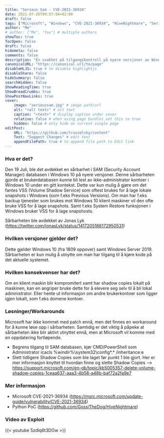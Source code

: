 ```yaml
---
title: "Serious Sam - CVE-2021-36934"
date: 2021-07-26T09:57:04+02:00
draft: false
tags: ["Microsoft", "Windows", "CVE-2021-36934", "HiveNightmare", "Serious Sam"]
author: "Me"
# author: ["Me", "You"] # multiple authors
showToc: true
TocOpen: false
draft: false
hidemeta: false
comments: false
description: "En svakhet på tilgangskontroll på nyere versjoner av Windows 10 til Kritiske System Filer"
canonicalURL: "https://canonical.url/to/page"
disableHLJS: true # to disable highlightjs
disableShare: false
hideSummary: false
searchHidden: false
ShowReadingTime: true
ShowBreadCrumbs: true
ShowPostNavLinks: true
cover:
    image: "serioussam.jpg" # image path/url
    alt: "<alt text>" # alt text
    caption: "<text>" # display caption under cover
    relative: false # when using page bundles set this to true
    hidden: false # only hide on current single page
editPost:
    URL: "https://github.com/trusselsky/content"
    Text: "Suggest Changes" # edit text
    appendFilePath: true # to append file path to Edit link
---
```


### Hva er det? ###
Den 19 Juli, ble det avdekket en sårbarhet i SAM (Security Account Manager) databasen i Windows 10 på nyere versjoner. Denne sårbarheten gjorde at brukerdatabasen kunne bli lest av ikke-administrator kontoer i Windows 10 under en gitt kontekst. Dette var kun mulig å gjøre om det fantes VSS (Volume Shadow Service) som oftest brukes for å lage lokale snapshots i Windows (som f.eks Previous Versions). Om man har f.eks backup tjenester som brukes mot Windows 10 klient maskiner vil den ofte bruke VSS for å lage snapshots. Samt f.eks System Restore funksjonen i Windows bruker VSS for å lage snapshosts. 

Sårbarheten ble avdekket av Jonas Lyk (https://twitter.com/jonasLyk/status/1417205166172950531)

### Hvilken versjoner gjelder det? ###
Dette gjelder Windows 10 (fra 1809 oppover) samt Windows Server 2019. Sårbarheten er kun mulig å utnytte om man har tilgang til å kjøre kode på det aktuelle systemet. 
### Hvilken konsekvenser har det? ###
Om en klient maskin blir kompromitert samt har shadow copies lokalt på maskinen, kan en angriper bruke dette for å elevere seg selv til å bli lokal administrator. Eller hente ut informasjon om andre brukerkontoer som ligger igjen lokalt, som f.eks domene kontoer. 
### Løsninger/Workarounds ###
Microsoft har ikke kommet med patch ennå, men det finnes en workaround for å kunne løse opp i sårbarheten. Samtidig er det viktig å påpeke at sårbarheten ikke blir aktivt utnyttet ennå, men at Microsoft vil komme med en oppdatering fortløpende. 
* Begrens tilgang til SAM databasen, kjør CMD/PowerShell som Administrator icacls %windir%\system32\config\*.* /inheritance:e
* Slett tidligere Shadow Copies som ble laget før punkt 1 ble gjort. Her er mer informasjon knyttet til hvordan finne og slette Shadow Copies --> https://support.microsoft.com/en-gb/topic/kb5005357-delete-volume-shadow-copies-1ceaa637-aaa3-4b58-a48b-baf72a2fa9e7

### Mer informasjon ###
* Microsoft CVE-2021-36934 (https://msrc.microsoft.com/update-guide/vulnerability/CVE-2021-36934)
* Python PoC (https://github.com/GossiTheDog/HiveNightmare)

### Video av Exploit ###
{{< youtube 5zdIq6t3DOw >}}

